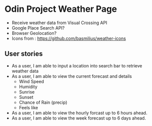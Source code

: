 # Odin Project Weather Page

- Receive weather data from Visual Crossing API
- Google Place Search API?
- Browser Geolocation?
- Icons from : https://github.com/basmilius/weather-icons

## User stories

- As a user, I am able to input a location into search bar to retrieve weather data
- As a user, I am able to view the current forecast and details
  - Wind Speed
  - Humidity
  - Sunrise
  - Sunset
  - Chance of Rain (precip)
  - Feels like
- As a user, I am able to view the hourly forcast up to 6 hours ahead.
- As a user, I am able to view the week forecast up to 6 days ahead.
